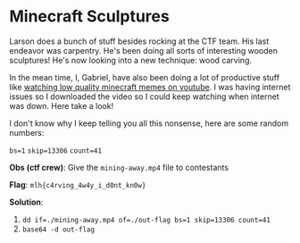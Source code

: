# Minecraft Sculptures


Larson does a bunch of stuff besides rocking at the CTF team. His last endeavor
was carpentry. He's been doing all sorts of interesting wooden sculptures!
He's now looking into a new technique: wood carving.

In the mean time, I, Gabriel, have also been doing a lot of productive
stuff like [watching low quality minecraft memes on youtube](https://www.youtube.com/watch?v=dgha9S39Y6M).
I was having internet issues so I downloaded the video so I could keep watching when internet was down. Here take a look!

I don't know why I keep telling you all this nonsense, here are some random numbers:

`bs=1`
`skip=13306`
`count=41`


**Obs (ctf crew)**: Give the `mining-away.mp4` file to contestants

**Flag**: `mlh{c4rving_4w4y_i_d0nt_kn0w}`

**Solution**:
1. `dd if=./mining-away.mp4 of=./out-flag bs=1 skip=13306 count=41`
2. `base64 -d out-flag`

